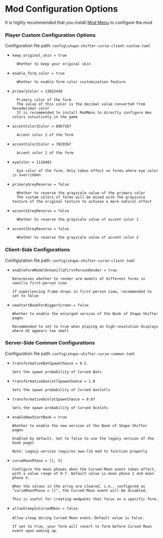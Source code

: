 # Mod Configuration Options

It is highly recommended that you install [Mod Menu](https://www.curseforge.com/minecraft/mc-mods/modmenu) to configure the mod

### Player Custom Configuration Options

Configuration file path: `config\shape-shifter-curse-client-custom.toml`

- `keep_original_skin = true`

        Whether to keep your original skin

- `enable_form_color = true`

        Whether to enable form color customization feature

- `primaryColor = 13822450`

        Primary color of the form
        The value of this color is the decimal value converted from hexadecimal color
        It is recommended to install ModMenu to directly configure Hex colors intuitively in the game

- `accentColor1Color = 8967367`

        Accent color 1 of the form

- `accentColor2Color = 7829367`

        Accent color 2 of the form

- `eyeColor = 1118481`

        Eye color of the form. Only takes effect on forms where eye color is overridden

- `primaryGreyReverse = false`

        Whether to reverse the grayscale value of the primary color
        The custom colors of forms will be mixed with the grayscale texture of the original texture to achieve a more natural effect

- `accent1GreyReverse = false`

        Whether to reverse the grayscale value of accent color 1

- `accent2GreyReverse = false`

        Whether to reverse the grayscale value of accent color 2

### Client-Side Configurations

Configuration file path: `config\shape-shifter-curse-client.toml`

- `enableFormModelOnVanillaFirstPersonRender = true`
      
      Determines whether to render arm models of different forms in vanilla first-person view

      If experiencing frame drops in first-person view, recommended to set to false

- `newStartBookForBiggerScreen = false`
      
      Whether to enable the enlarged version of the Book of Shape Shifter pages

      Recommended to set to true when playing on high-resolution displays where UI appears too small

### Server-Side Common Configurations

Configuration file path: `config\shape-shifter-curse-common.toml`

- `transformativeBatSpawnChance = 0.5`
      
      Sets the spawn probability of Cursed Bats

- `transformativeAxolotlSpawnChance = 1.0`
      
      Sets the spawn probability of Cursed Axolotls

- `transformativeOcelotSpawnChance = 0.67`
      
      Sets the spawn probability of Cursed Ocelots

- `enableNewStartBook = true`
      
      Whether to enable the new version of the Book of Shape Shifter pages

      Enabled by default. Set to false to use the legacy version of the book pages
      
      Note: Legacy version requires owo-lib mod to function properly

- `curseMoonPhase = [1, 5]`

      Configure the moon phases when the Cursed Moon event takes effect, with a value range of 0-7. Default value is moon phase 1 and moon phase 5.

      When the values in the array are cleared, i.e., configured as "curseMoonPhase = []", the Cursed Moon event will be disabled.
      
      This is useful for creating modpacks that focus on a specific form.

- `allowSleepInCursedMoon = false`

      Allow sleep during Cursed Moon event，Default value is false.

      If set to true, your form will revert to form before Cursed Moon event upon waking up.
